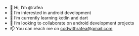 - 👋 Hi, I’m @rafea
- 👀 I’m interested in android development
- 🌱 I’m currently learning kotlin and dart
- 💞️ I’m looking to collaborate on android development projects
- 📫 You can reach me on codwithrafea@gmail.com
<!---
rafea is a ✨ special ✨ repository because its `README.md` (this file) appears on your GitHub profile.
You can click the Preview link to take a look at your changes.
--->
